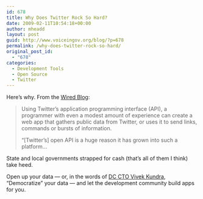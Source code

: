 ```yaml
---
id: 678
title: Why Does Twitter Rock So Hard?
date: 2009-02-11T10:54:18+00:00
author: mheadd
layout: post
guid: http://www.voiceingov.org/blog/?p=678
permalink: /why-does-twitter-rock-so-hard/
original_post_id:
  - "678"
categories:
  - Development Tools
  - Open Source
  - Twitter
---
```

Here&#8217;s why. From the <a href="http://blog.wired.com/business/2009/02/twitters-hackab.html" target="_blank">Wired Blog</a>:

> Using Twitter&#8217;s application programming interface (API), a programmer with even a modest amount of experience can create a web app that gathers public data from Twitter, or uses it to send links, commands or bursts of information.
> 
> &#8220;[Twitter&#8217;s] open API is a huge reason it has grown into such a platform&#8230; 

State and local governments strapped for cash (that&#8217;s all of them I think) take heed.

Open up your data &#8212; or, in the words of <a href="http://vivekkundra.blogspot.com/2008/12/building-digital-public-square.html" target="_blank">DC CTO Vivek Kundra</a>, &#8220;Democratize&#8221; your data &#8212; and let the development community build apps for you.